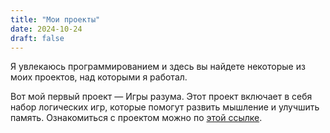 ```yaml
---
title: "Мои проекты"
date: 2024-10-24
draft: false
---
```


Я увлекаюсь программированием и здесь вы найдете некоторые из моих проектов, над которыми я работал.

Вот мой первый проект — Игры разума. Этот проект включает в себя набор логических игр, которые помогут развить мышление и улучшить память. Ознакомиться с проектом можно по [этой ссылке](https://github.com/DmitryFedoreev/Brain-games).